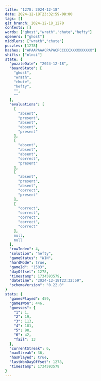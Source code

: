 ```yaml
---
title: "1278: 2024-12-18"
date: 2024-12-18T23:32:59-08:00
tags: []
git_branch: 2024-12-18_1278
contests: []
words: ["ghost","wrath","chute","hefty"]
openers: ["ghost"]
middlers: ["wrath","chute"]
puzzles: [1278]
hashes: ["APAAPAAACPAPACPCCCCCXXXXXXXXXX"]
shifts: ["nlnci"]
state: {
  "puzzleDate": "2024-12-18",
  "boardState": [
    "ghost",
    "wrath",
    "chute",
    "hefty",
    "",
    ""
  ],
  "evaluations": [
    [
      "absent",
      "present",
      "absent",
      "absent",
      "present"
    ],
    [
      "absent",
      "absent",
      "absent",
      "correct",
      "present"
    ],
    [
      "absent",
      "present",
      "absent",
      "correct",
      "present"
    ],
    [
      "correct",
      "correct",
      "correct",
      "correct",
      "correct"
    ],
    null,
    null
  ],
  "rowIndex": 4,
  "solution": "hefty",
  "gameStatus": "WIN",
  "hardMode": true,
  "gameId": "1503",
  "dayOffset": 1278,
  "timestamp": 1734593579,
  "datetime": "2024-12-18T23:32:59",
  "schemaVersion": "0.22.0"
}
stats: {
  "gamesPlayed": 459,
  "gamesWon": 446,
  "guesses": {
    "1": 1,
    "2": 19,
    "3": 113,
    "4": 181,
    "5": 90,
    "6": 42,
    "fail": 13
  },
  "currentStreak": 6,
  "maxStreak": 36,
  "hasPlayed": true,
  "lastWonDayOffset": 1278,
  "timestamp": 1734593579
}
---
```

<!-- more -->
